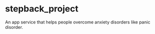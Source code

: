 # stepback_project

An app service that helps people overcome anxiety disorders like panic disorder.

